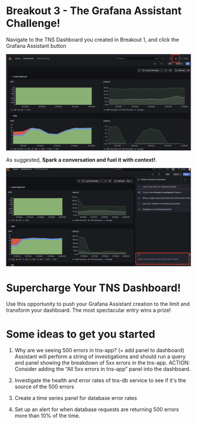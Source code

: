 # Breakout 3 - The Grafana Assistant Challenge!

Navigate to the TNS Dashboard you created in Breakout 1, and click the Grafana Assistant button

![Grafana Assistant](images/image31.png)

As suggested, **Spark a conversation and fuel it with context!**. 

![Grafana Assistant](images/image32.png)

# Supercharge Your TNS Dashboard!
Use this opportunity to push your Grafana Assistant creation to the limit and transform your dashboard. The most spectacular entry wins a prize!

# Some ideas to get you started
1. Why are we seeing 500 errors in tns-app? (+ add panel to dashboard)
Assistant will perform a string of investigations and should run a query and panel showing the breakdown of 5xx errors in the tns-app.
ACTION: Consider adding the “All 5xx errors in tns-app” panel into the dashboard.

2. Investigate the health and error rates of tns-db service to see if it's the source of the 500 errors

3. Create a time series panel for database error rates

4. Set up an alert for when database requests are returning 500 errors more than 10% of the time.








